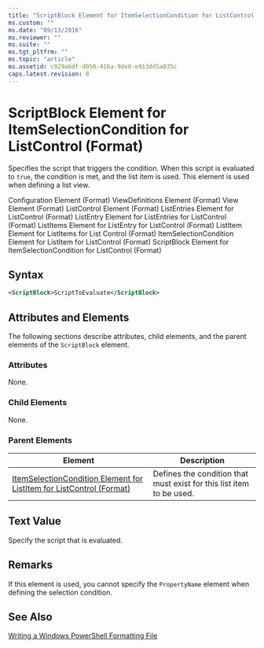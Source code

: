 ```yaml
---
title: "ScriptBlock Element for ItemSelectionCondition for ListControl (Format) | Microsoft Docs"
ms.custom: ""
ms.date: "09/13/2016"
ms.reviewer: ""
ms.suite: ""
ms.tgt_pltfrm: ""
ms.topic: "article"
ms.assetid: c929a6df-d050-416a-9de0-e913dd5a035c
caps.latest.revision: 8
---
```

# ScriptBlock Element for ItemSelectionCondition for ListControl (Format)

Specifies the script that triggers the condition. When this script is evaluated to `true`, the condition is met, and the list item is used. This element is used when defining a list view.

Configuration Element (Format)
ViewDefinitions Element (Format)
View Element (Format)
ListControl Element (Format)
ListEntries Element for ListControl (Format)
ListEntry Element for ListEntries for ListControl (Format)
ListItems Element for ListEntry for ListControl (Format)
ListItem Element for ListItems for List Control (Format)
ItemSelectionCondition Element for ListItem for ListControl (Format)
ScriptBlock Element for ItemSelectionCondition for ListControl  (Format)

## Syntax

```xml
<ScriptBlock>ScriptToEvaluate</ScriptBlock>
```

## Attributes and Elements

The following sections describe attributes, child elements, and the parent elements of the `ScriptBlock` element.

### Attributes

None.

### Child Elements

None.

### Parent Elements

|Element|Description|
|-------------|-----------------|
|[ItemSelectionCondition Element for ListItem for ListControl (Format)](./itemselectioncondition-element-for-listitem-for-listcontrol-format.md)|Defines the condition that must exist for this list item to be used.|

## Text Value

Specify the script that is evaluated.

## Remarks

If this element is used, you cannot specify the `PropertyName` element when defining the selection condition.

## See Also

[Writing a Windows PowerShell Formatting File](./writing-a-powershell-formatting-file.md)
